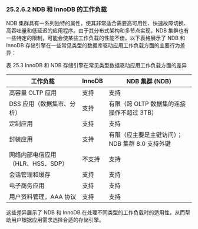 ### 25.2.6.2 NDB 和 InnoDB 的工作负载

NDB 集群具有一系列独特的属性，使其非常适合需要高可用性、快速故障切换、高吞吐量和低延迟的应用程序。由于其分布式架构和多节点实现，NDB 集群也有一些特定的限制，可能会使某些工作负载的性能不佳。以下表格展示了 NDB 和 InnoDB 存储引擎在一些常见类型的数据库驱动应用工作负载方面的主要行为差异：

表 25.3 InnoDB 和 NDB 存储引擎在常见类型数据驱动应用工作负载方面的差异

| 工作负载                          | InnoDB | NDB 集群 (NDB)                                  |
| --------------------------------- | ------ | ----------------------------------------------- |
| 高容量 OLTP 应用                  | 支持   | 支持                                            |
| DSS 应用（数据集市、分析）        | 支持   | 有限（跨 OLTP 数据集的连接操作不超过 3TB）      |
| 定制应用                          | 支持   | 支持                                            |
| 封装应用                          | 支持   | 有限（应主要是主键访问）；NDB 集群 8.0 支持外键 |
| 网络内部电信应用（HLR、HSS、SDP） | 不支持 | 支持                                            |
| 会话管理和缓存                    | 支持   | 支持                                            |
| 电子商务应用                      | 支持   | 支持                                            |
| 用户资料管理，AAA 协议            | 支持   | 支持                                            |

这些差异展示了 NDB 和 InnoDB 在处理不同类型的工作负载时的适用性，从而帮助用户根据应用需求选择合适的存储引擎。